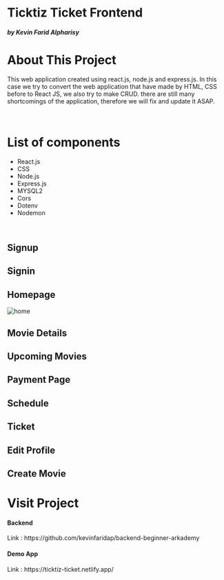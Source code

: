 # Ticktiz Ticket Frontend
 <h5> by Kevin Farid Alpharisy </h5>

# About This Project 
<p> This web application created using react.js, node.js and express.js. In this case we try to convert the web application that have made by HTML, CSS before to React JS, we also try to make CRUD. there are still many shortcomings of the application, therefore we will fix and update it ASAP.
</p> 

<br>

# List of components
<ul>
  <li> React.js </li>
  <li> CSS </li>
  <li> Node.js  </li>
  <li> Express.js  </li>
  <li> MYSQL2  </li>
  <li> Cors  </li>
  <li> Dotenv  </li>
  <li> Nodemon  </li>
</ul>

<br>

## Signup
## Signin

## Homepage
![home](https://user-images.githubusercontent.com/74039235/115293145-2b0c1f80-a181-11eb-96f7-dab557c92c18.jpg)

## Movie Details
## Upcoming Movies
## Payment Page
## Schedule
## Ticket
## Edit Profile
## Create Movie


# Visit Project
<h4> Backend </h4>
<p> Link : https://github.com/kevinfaridap/backend-beginner-arkademy </p>


<h4> Demo App </h4>
<p> Link : https://ticktiz-ticket.netlify.app/ </p>


